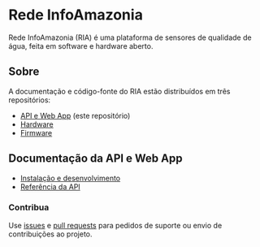 # Rede InfoAmazonia

Rede InfoAmazonia (RIA) é uma plataforma de sensores de qualidade de água, feita em software e hardware aberto.

## Sobre

A documentação e código-fonte do RIA estão distribuídos em três repositórios:

* [API e Web App](https://github.com/infoamazonia/rede-site) (este repositório)
* [Hardware](https://github.com/infoamazonia/rede-hardware)
* [Firmware](https://github.com/infoamazonia/rede-firmware)

## Documentação da API e Web App

* [Instalação e desenvolvimento](getting-started-pt.md)
* [Referência da API](API-description.md)

### Contribua

Use [issues](https://help.github.com/articles/creating-an-issue/) e [pull requests](https://help.github.com/articles/about-pull-requests/) para pedidos de suporte ou envio de contribuições ao projeto.
